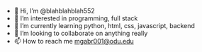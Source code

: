 - 👋 Hi, I’m @blahblahblah552
- 👀 I’m interested in programming, full stack
- 🌱 I’m currently learning python, html, css, javascript, backend 
- 💞️ I’m looking to collaborate on anything really
- 📫 How to reach me mgabr001@odu.edu

<!---
blahblahblah552/blahblahblah552 is a ✨ special ✨ repository because its `README.md` (this file) appears on your GitHub profile.
You can click the Preview link to take a look at your changes.
--->
